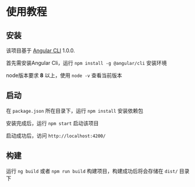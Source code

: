 # 使用教程

## 安装
该项目基于 [Angular CLI](https://github.com/angular/angular-cli) 1.0.0.

首先需安装Angular Cli，运行 `npm install -g @angular/cli` 安装环境

node版本要求 <b>8</b> 以上，使用 `node -v` 查看当前版本

## 启动

在 `package.json` 所在目录下，运行 `npm install` 安装依赖包

安装完成后，运行 `npm start` 启动该项目

启动成功后，访问  `http://localhost:4200/`

## 构建

运行 `ng build` 或者 `npm run build` 构建项目，构建成功后将会存储在 `dist/` 目录下
